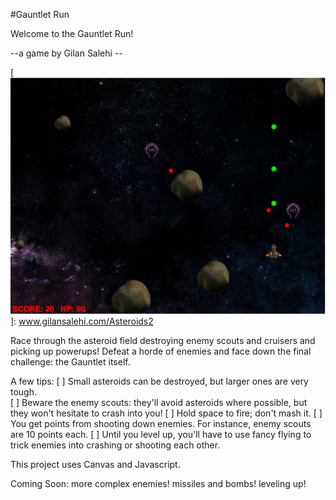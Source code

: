 #Gauntlet Run

Welcome to the Gauntlet Run!

--a game by Gilan Salehi --

[GauntletRun]: www.gilansalehi.com/Asteroids2

[![GauntletRun](Asteroids/assets/GauntletRun.PNG)]: www.gilansalehi.com/Asteroids2

Race through the asteroid field destroying enemy scouts and cruisers and picking up powerups!  Defeat a horde of enemies and face down the final challenge: the Gauntlet itself.

A few tips:
[ ] Small asteroids can be destroyed, but larger ones are very tough.  
[ ] Beware the enemy scouts: they'll avoid asteroids where possible, but they won't hesitate to crash into you!
[ ] Hold space to fire; don't mash it.
[ ] You get points from shooting down enemies.  For instance, enemy scouts are 10 points each.
[ ] Until you level up, you'll have to use fancy flying to trick enemies into crashing or shooting each other.

This project uses Canvas and Javascript.

Coming Soon:
more complex enemies!
missiles and bombs!
leveling up!  

[linkedin]: www.linkedin.com/in/gilansalehi
[profile]: www.gilansalehi.com
[play now]: www.gilansalehi.com/Asteroids2
